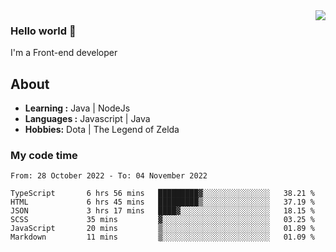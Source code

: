 <img align='right' src="https://github-readme-stats.vercel.app/api?username=jumodada&show_icons=true&theme=vue">

### Hello world 👋

I'm a Front-end developer 
    
## About
-  **Learning :** Java | NodeJs
-  **Languages :** Javascript | Java
-  **Hobbies:** Dota | The Legend of Zelda

### My code time

<!--START_SECTION:waka-->

```text
From: 28 October 2022 - To: 04 November 2022

TypeScript       6 hrs 56 mins   █████████▓░░░░░░░░░░░░░░░   38.21 %
HTML             6 hrs 45 mins   █████████▒░░░░░░░░░░░░░░░   37.19 %
JSON             3 hrs 17 mins   ████▓░░░░░░░░░░░░░░░░░░░░   18.15 %
SCSS             35 mins         ▓░░░░░░░░░░░░░░░░░░░░░░░░   03.25 %
JavaScript       20 mins         ▒░░░░░░░░░░░░░░░░░░░░░░░░   01.89 %
Markdown         11 mins         ▒░░░░░░░░░░░░░░░░░░░░░░░░   01.09 %
```

<!--END_SECTION:waka-->
